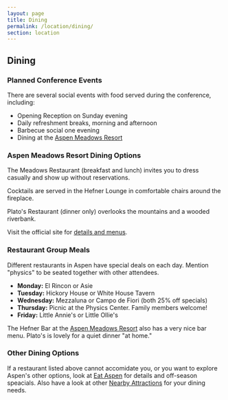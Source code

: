 ```yaml
---
layout: page
title: Dining
permalink: /location/dining/
section: location
---
```


## Dining

### Planned Conference Events

There are several social events with food served during the conference, including:

* Opening Reception on Sunday evening
* Daily refreshment breaks, morning and afternoon
* Barbecue social one evening
* Dining at the [Aspen Meadows Resort](https://www.aspenmeadows.com/)



### Aspen Meadows Resort Dining Options

The Meadows Restaurant (breakfast and lunch) invites you to dress casually and show up without reservations.

Cocktails are served in the Hefner Lounge in comfortable chairs around the fireplace.

Plato's Restaurant (dinner only) overlooks the mountains and a wooded riverbank.

Visit the official site for [details and menus](https://www.aspenmeadows.com/dining/).



### Restaurant Group Meals

Different restaurants in Aspen have special deals on each day. Mention "physics" to be seated together with other attendees.

* **Monday:** El Rincon or Asie
* **Tuesday:** Hickory House or White House Tavern
* **Wednesday:** Mezzaluna or Campo de Fiori (both 25% off specials)
* **Thursday:** Picnic at the Physics Center. Family members welcome!
* **Friday:** Little Annie's or Little Ollie's

The Hefner Bar at the [Aspen Meadows Resort](https://www.aspenmeadows.com/) also has a very nice bar menu. Plato's is lovely for a quiet dinner "at home."



### Other Dining Options

If a restaurant listed above cannot accomidate you, or you want to explore Aspen's other options, look at [Eat Aspen](http://eataspen.com) for details and off-season speacials. Also have a look at other [Nearby Attractions](/location/nearby_attractions/) for your dining needs.